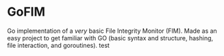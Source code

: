 # GoFIM
Go implementation of a *very* basic File Integrity Monitor (FIM). Made as an easy project to get familiar with GO (basic syntax and structure, hashing, file interaction, and goroutines).
test
